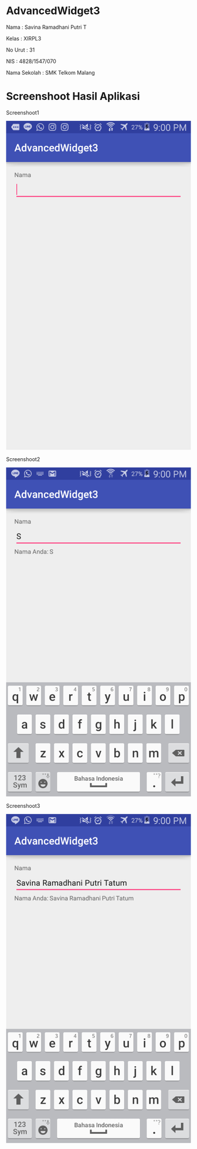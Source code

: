 # AdvancedWidget3

Nama : Savina Ramadhani Putri T

Kelas : XIRPL3

No Urut : 31

NIS : 4828/1547/070

Nama Sekolah : SMK Telkom Malang


# Screenshoot Hasil Aplikasi

Screenshoot1

<img src="1.png">

Screenshoot2

<img src="2.png">

Screenshoot3

<img src="3.png">
